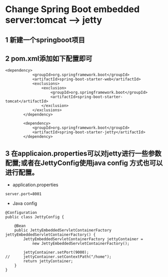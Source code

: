 # Change Spring Boot embedded server:tomcat --> jetty
## 1 新建一个springboot项目

## 2 pom.xml添加如下配置即可

```
<dependency>
			<groupId>org.springframework.boot</groupId>
			<artifactId>spring-boot-starter-web</artifactId>
			<exclusions>
				<exclusion>
					<groupId>org.springframework.boot</groupId>
					<artifactId>spring-boot-starter-tomcat</artifactId>
				</exclusion>
			</exclusions>
		</dependency>

		<dependency>
			<groupId>org.springframework.boot</groupId>
			<artifactId>spring-boot-starter-jetty</artifactId>
		</dependency>
```

## 3 在applicaion.properties可以对jetty进行一些参数配置;或者在JettyConfig使用java config 方式也可以进行配置。
* application.properties

```
server.port=8001
```

* Java config

```
@Configuration
public class JettyConfig {

	@Bean
	public JettyEmbeddedServletContainerFactory  jettyEmbeddedServletContainerFactory() {
	    JettyEmbeddedServletContainerFactory jettyContainer =
	        new JettyEmbeddedServletContainerFactory();
	      
	    jettyContainer.setPort(9000);
//	    jettyContainer.setContextPath("/home");
	    return jettyContainer;
	}
}

```